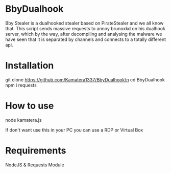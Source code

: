 # BbyDualhook

Bby Stealer is a dualhooked stealer based on PirateStealer and we all know that. This script sends massive requests to annoy brunoxkd on his dualhook server, which by the way, after decompiling and analysing the malware we have seen that it is separated by channels and connects to a totally different api.

# Installation

git clone https://github.com/Kamatera1337/BbyDualhook\n
cd BbyDualhook
npm i requests

# How to use

node kamatera.js

If don't want use this in your PC you can use a RDP or Virtual Box

# Requirements

NodeJS & Requests Module
